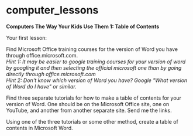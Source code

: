computer_lessons
================

<b>Computers The Way Your Kids Use Them 1: Table of Contents</b>

Your first lesson:

Find Microsoft Office training courses for the version of Word you have through office.microsoft.com.<br />
<i>Hint 1: It may be easier to google training courses for your version of word by googling it and then selecting the official microsoft one than by going directly through office.microsoft.com</i><br />
<i>Hint 2: Don't know which version of Word you have? Google "What version of Word do I have" or similar.</i>

Find three separate tutorials for how to make a table of contents for your version of Word. One should be on the Microsoft Office site, one on YouTube, and another from another separate site. Send me the links.

Using one of the three tutorials or some other method, create a table of contents in Microsoft Word.
